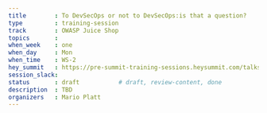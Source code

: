 ```yaml
---
title        : To DevSecOps or not to DevSecOps:is that a question?
type         : training-session
track        : OWASP Juice Shop
topics       : 
when_week    : one
when_day     : Mon
when_time    : WS-2
hey_summit   : https://pre-summit-training-sessions.heysummit.com/talks/to-devsecops-or-not-to-devsecopsis-that-a-question/
session_slack:
status       : draft           # draft, review-content, done
description  : TBD
organizers   : Mario Platt
---
```


<!--(add intro)

## WHY

(...)

## What

(...)

## Outcomes

(...)

## References

(...)


## Previous-->
